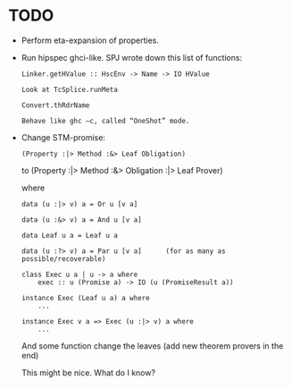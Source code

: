 TODO
====

  * Perform eta-expansion of properties.

  * Run hipspec ghci-like. SPJ wrote down this list of functions:

        Linker.getHValue :: HscEnv -> Name -> IO HValue

        Look at TcSplice.runMeta

        Convert.thRdrName

        Behave like ghc –c, called “OneShot” mode.

  * Change STM-promise:

        (Property :|> Method :&> Leaf Obligation)

    to
        (Property :|> Method :&> Obligation :|> Leaf Prover)

    where

        data (u :|> v) a = Or u [v a]

        data (u :&> v) a = And u [v a]

        data Leaf u a = Leaf u a

        data (u :?> v) a = Par u [v a]      (for as many as possible/recoverable)

        class Exec u a | u -> a where
            exec :: u (Promise a) -> IO (u (PromiseResult a))

        instance Exec (Leaf u a) a where
            ...

        instance Exec v a => Exec (u :|> v) a where
            ...

    And some function change the leaves (add new theorem provers in the end)

    This might be nice. What do I know?


